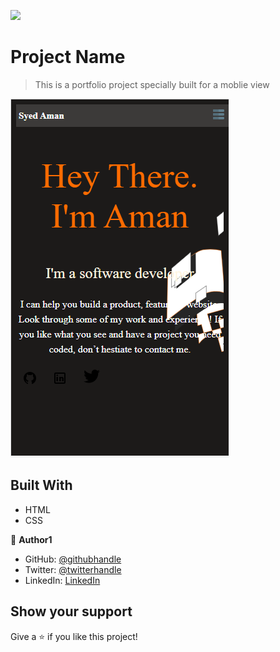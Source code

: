 ![](https://img.shields.io/badge/Microverse-blueviolet)

# Project Name

> This is a portfolio  project specially built for a moblie view

![screenshot](./app_screenshot.png)



## Built With

- HTML
- CSS


👤 **Author1**

- GitHub: [@githubhandle](https://github.com/SyedAman10)
- Twitter: [@twitterhandle](https://twitter.com/SyedAman9248)
- LinkedIn: [LinkedIn](https://linkedin.com/in/syed-aman-238500196/)

## Show your support

Give a ⭐️ if you like this project!

